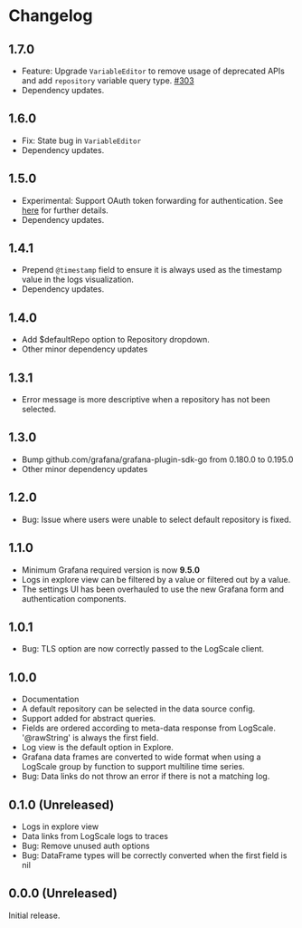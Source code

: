# Changelog

## 1.7.0

- Feature: Upgrade `VariableEditor` to remove usage of deprecated APIs and add `repository` variable query type. [#303](https://github.com/grafana/falconlogscale-datasource/pull/303)
- Dependency updates.
  
## 1.6.0

- Fix: State bug in `VariableEditor`
- Dependency updates.
  
## 1.5.0

- Experimental: Support OAuth token forwarding for authentication. See [here](https://github.com/grafana/falconlogscale-datasource?tab=readme-ov-file#forward-oauth-identity) for further details.
- Dependency updates.

## 1.4.1

- Prepend `@timestamp` field to ensure it is always used as the timestamp value in the logs visualization.
- Dependency updates.
  
## 1.4.0

- Add $defaultRepo option to Repository dropdown.
- Other minor dependency updates

## 1.3.1

- Error message is more descriptive when a repository has not been selected.

## 1.3.0

- Bump github.com/grafana/grafana-plugin-sdk-go from 0.180.0 to 0.195.0
- Other minor dependency updates

## 1.2.0

- Bug: Issue where users were unable to select default repository is fixed.

## 1.1.0

- Minimum Grafana required version is now **9.5.0**
- Logs in explore view can be filtered by a value or filtered out by a value.
- The settings UI has been overhauled to use the new Grafana form and authentication components.

## 1.0.1

- Bug: TLS option are now correctly passed to the LogScale client.

## 1.0.0

- Documentation
- A default repository can be selected in the data source config.
- Support added for abstract queries.
- Fields are ordered according to meta-data response from LogScale. '@rawString' is always the first field.
- Log view is the default option in Explore.
- Grafana data frames are converted to wide format when using a LogScale group by function to support multiline time series.
- Bug: Data links do not throw an error if there is not a matching log.

## 0.1.0 (Unreleased)

- Logs in explore view
- Data links from LogScale logs to traces
- Bug: Remove unused auth options
- Bug: DataFrame types will be correctly converted when the first field is nil

## 0.0.0 (Unreleased)

Initial release.
